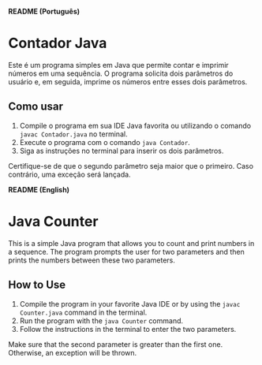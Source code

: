 **README (Português)**

# Contador Java

Este é um programa simples em Java que permite contar e imprimir números em uma sequência. O programa solicita dois parâmetros do usuário e, em seguida, imprime os números entre esses dois parâmetros.

## Como usar

1. Compile o programa em sua IDE Java favorita ou utilizando o comando `javac Contador.java` no terminal.
2. Execute o programa com o comando `java Contador`.
3. Siga as instruções no terminal para inserir os dois parâmetros.

Certifique-se de que o segundo parâmetro seja maior que o primeiro. Caso contrário, uma exceção será lançada.

**README (English)**

# Java Counter

This is a simple Java program that allows you to count and print numbers in a sequence. The program prompts the user for two parameters and then prints the numbers between these two parameters.

## How to Use

1. Compile the program in your favorite Java IDE or by using the `javac Counter.java` command in the terminal.
2. Run the program with the `java Counter` command.
3. Follow the instructions in the terminal to enter the two parameters.

Make sure that the second parameter is greater than the first one. Otherwise, an exception will be thrown.
